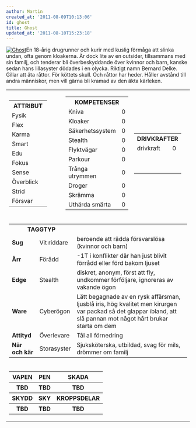 ```yaml
---
author: Martin
created_at: '2011-08-09T10:13:06'
id: ghost
title: Ghost
updated_at: '2011-08-10T15:23:18'
---
```

[<img src="http://kampanj.ripperdoc.net/wp-content/uploads/114773276_ddd44509c6-143x300.jpg" title="Ghost" class="alignright size-medium wp-image-1132" />]En 18-årig drugrunner och kurir med kuslig förmåga att slinka undan, ofta genom kloakerna. Är dock lite av en outsider, tillsammans med sin familj, och tenderar bli överbeskyddande över kvinnor och barn, kanske sedan hans lillasyster dödades i en olycka. Riktigt namn Bernard Delke. Gillar att äta råttor. För köttets skull. Och råttor har heder. Håller avstånd till andra människor, men vill gärna bli kramad av den äkta kärleken.

<table data-border="1"><colgroup><col style="width: 33%" /><col style="width: 33%" /><col style="width: 33%" /></colgroup><tbody><tr class="odd"><td><table><tbody><tr class="header"><th colspan="2">ATTRIBUT</th></tr><tr class="odd"><td>Fysik</td><td></td></tr><tr class="even"><td>Flex</td><td></td></tr><tr class="odd"><td>Karma</td><td></td></tr><tr class="even"><td>Smart</td><td></td></tr><tr class="odd"><td>Edu</td><td></td></tr><tr class="even"><td>Fokus</td><td></td></tr><tr class="odd"><td>Sense</td><td></td></tr><tr class="even"><td>Överblick</td><td></td></tr><tr class="odd"><td>Strid</td><td></td></tr><tr class="even"><td>Försvar</td><td></td></tr></tbody></table></td><td><table><tbody><tr class="header"><th colspan="2">KOMPETENSER</th></tr><tr class="odd"><td>Kniva</td><td>0</td></tr><tr class="even"><td>Kloaker</td><td>0</td></tr><tr class="odd"><td>Säkerhetssystem</td><td>0</td></tr><tr class="even"><td>Stealth</td><td>0</td></tr><tr class="odd"><td>Flyktvägar</td><td>0</td></tr><tr class="even"><td>Parkour</td><td>0</td></tr><tr class="odd"><td>Trånga utrymmen</td><td>0</td></tr><tr class="even"><td>Droger</td><td>0</td></tr><tr class="odd"><td>Skrämma</td><td>0</td></tr><tr class="even"><td>Uthärda smärta</td><td>0</td></tr></tbody></table></td><td><table><tbody><tr class="header"><th colspan="2">DRIVKRAFTER</th></tr><tr class="odd"><td>drivkraft</td><td>0</td></tr><tr class="even"><td></td><td></td></tr><tr class="odd"><td></td><td></td></tr><tr class="even"><td></td><td></td></tr><tr class="odd"><td></td><td></td></tr><tr class="even"><td></td><td></td></tr><tr class="odd"><td></td><td></td></tr><tr class="even"><td></td><td></td></tr><tr class="odd"><td></td><td></td></tr><tr class="even"><td></td><td></td></tr></tbody></table></td></tr><tr class="even"><td colspan="3"><table><tbody><tr class="header"><th colspan="3">TAGGTYP</th><th></th><th></th><th></th></tr><tr class="odd"><td><strong>Sug</strong></td><td colspan="2">Vit riddare</td><td colspan="3">beroende att rädda försvarslösa (kvinnor och barn)</td></tr><tr class="even"><td><strong>Ärr</strong></td><td colspan="2">Förådd</td><td colspan="3">-1T i konflikter där han just blivit förrådd eller förd bakom ljuset</td></tr><tr class="odd"><td><strong>Edge</strong></td><td colspan="2">Stealth</td><td colspan="3">diskret, anonym, först att fly, undkommer förföljare, ignoreras av vakande ögon</td></tr><tr class="even"><td><strong>Ware</strong></td><td colspan="2">Cyberögon</td><td colspan="3">Lätt begagnade av en rysk affärsman, ljusblå iris, hög kvalitet men kirurgen var packad så det glappar ibland, att slå pannan mot något hårt brukar starta om dem</td></tr><tr class="odd"><td><strong>Attityd</strong></td><td colspan="2">Överlevare</td><td colspan="3">Tål all förnedring</td></tr><tr class="even"><td><strong>När och kär</strong></td><td colspan="2">Storasyster</td><td colspan="3">Sjuksköterska, utbildad, svag för mils, drömmer om familj</td></tr></tbody></table></td></tr><tr class="odd"><td colspan="3"><table><tbody><tr class="header"><th>VAPEN</th><th>PEN</th><th>SKADA</th></tr><tr class="odd"><th>TBD</th><th>TBD</th><th>TBD</th></tr><tr class="even"><th>SKYDD</th><th>SKY</th><th>KROPPSDELAR</th></tr><tr class="odd"><th>TBD</th><th>TBD</th><th>TBD</th></tr></tbody></table></td></tr></tbody></table>

  [<img src="http://kampanj.ripperdoc.net/wp-content/uploads/114773276_ddd44509c6-143x300.jpg" title="Ghost" class="alignright size-medium wp-image-1132" />]: http://kampanj.ripperdoc.net/wp-content/uploads/114773276_ddd44509c6.jpg